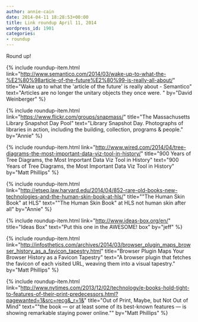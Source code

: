 ```yaml
---
author: annie-cain
date: 2014-04-11 18:28:53+00:00
title: Link roundup April 11, 2014
wordpress_id: 1901
categories:
- roundup
---
```


Round up!

{% include roundup-item.html
  link="http://www.semantico.com/2014/03/wake-up-to-what-the-%E2%80%98article-of-the-future%E2%80%99-is-really-all-about/"
  title="Wake up to what the 'article of the future' is really about - Semantico"
  text="Articles are no longer the unitary objects they once were. "
  by="David Weinberger"
%}

{% include roundup-item.html
  link="https://www.flickr.com/groups/snapmass/"
  title="The Massachusetts Library Snapshot Day Pool"
  text="Library Snapshot Day.  Photographs of libraries in action, including the building, collection, programs & people."
  by="Annie"
%}

{% include roundup-item.html
  link="http://www.wired.com/2014/04/tree-diagrams-the-most-important-data-viz-tool-in-history/"
  title="900 Years of Tree Diagrams, the Most Important Data Viz Tool in History"
  text="900 Years of Tree Diagrams, the Most Important Data Viz Tool in History"
  by="Matt Phillips"
%}

{% include roundup-item.html
  link="http://etseq.law.harvard.edu/2014/04/852-rare-old-books-new-technologies-and-the-human-skin-book-at-hls/"
  title="\"The Human Skin Book\" at HLS"
  text="\"The Human Skin Book\" at HLS not human skin after all"
  by="Annie"
%}

{% include roundup-item.html
  link="http://www.ideas-box.org/en/"
  title="Ideas Box"
  text="Put this one in the AWESOME! box"
  by="jeff"
%}

{% include roundup-item.html
  link="http://infosthetics.com/archives/2014/03/browser_plugin_maps_browser_history_as_a_favicon_tapestry.html"
  title="Browser Plugin Maps Your Browser History as a Favicon Tapestry"
  text="A browser plugin that fetches the favicon of each visited URL, weaving them into a visual tapestry."
  by="Matt Phillips"
%}

{% include roundup-item.html
  link="http://www.nytimes.com/2013/12/02/technology/e-books-hold-tight-to-features-of-their-print-predecessors.html?pagewanted=1&src=recg&_r=1&"
  title="Out of Print, Maybe, but Not Out of Mind"
  text="\"the book — or at least some of its best-known features — is showing remarkable staying power online.\""
  by="Matt Phillips"
%}
